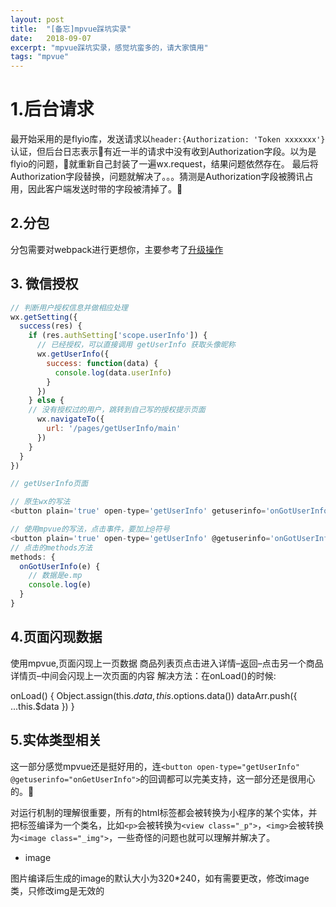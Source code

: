 ```yaml
---
layout: post
title:  "[备忘]mpvue踩坑实录"
date:   2018-09-07
excerpt: "mpvue踩坑实录，感觉坑蛮多的，请大家慎用"
tags: "mpvue"
---
```


# 1.后台请求

最开始采用的是flyio库，发送请求以``header:{Authorization: 'Token xxxxxxx'}``认证，但后台日志表示有近一半的请求中没有收到Authorization字段。以为是flyio的问题，就重新自己封装了一遍wx.request，结果问题依然存在。
最后将Authorization字段替换，问题就解决了。。。猜测是Authorization字段被腾讯占用，因此客户端发送时带的字段被清掉了。

## 2.分包

分包需要对webpack进行更想你，主要参考了[升级操作](https://github.com/mpvue/mpvue-quickstart/pull/39/files)

## 3. 微信授权
``` js
// 判断用户授权信息并做相应处理
wx.getSetting({
  success(res) {
    if (res.authSetting['scope.userInfo']) {
      // 已经授权，可以直接调用 getUserInfo 获取头像昵称
      wx.getUserInfo({
        success: function(data) {
          console.log(data.userInfo)
        }
      })
    } else {
    // 没有授权过的用户，跳转到自己写的授权提示页面
      wx.navigateTo({
        url: '/pages/getUserInfo/main'
      })
    }
  }
})

// getUserInfo页面

// 原生wx的写法
<button plain='true' open-type='getUserInfo' getuserinfo='onGotUserInfo'>允许</button>

// 使用mpvue的写法，点击事件，要加上@符号
<button plain='true' open-type='getUserInfo' @getuserinfo='onGotUserInfo'>允许</button>
// 点击的methods方法
methods: {
  onGotUserInfo(e) {
    // 数据是e.mp
    console.log(e)
  }
}
```

## 4.页面闪现数据

使用mpvue,页面闪现上一页数据
商品列表页点击进入详情–返回–点击另一个商品详情页–中间会闪现上一次页面的内容 
解决方法：在onLoad()的时候:

onLoad() {
    Object.assign(this.$data, this.$options.data())
    dataArr.push({ ...this.$data })
}

## 5.实体类型相关

这一部分感觉mpvue还是挺好用的，连``<button open-type="getUserInfo" @getuserinfo="onGetUserInfo">``的回调都可以完美支持，这一部分还是很用心的。

对运行机制的理解很重要，所有的html标签都会被转换为小程序的某个实体，并把标签编译为一个类名，比如``<p>``会被转换为``<view class="_p">``，``<img>``会被转换为``<image class="_img">``，一些奇怪的问题也就可以理解并解决了。

- image

图片编译后生成的image的默认大小为320*240，如有需要更改，修改image类，只修改img是无效的